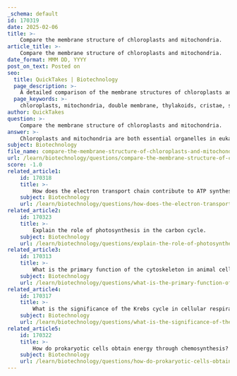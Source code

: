 ```yaml
---
_schema: default
id: 170319
date: 2025-02-06
title: >-
    Compare the membrane structure of chloroplasts and mitochondria.
article_title: >-
    Compare the membrane structure of chloroplasts and mitochondria.
date_format: MMM DD, YYYY
post_on_text: Posted on
seo:
  title: QuickTakes | Biotechnology
  page_description: >-
    A detailed comparison of the membrane structures of chloroplasts and mitochondria, highlighting their distinct roles in energy conversion within eukaryotic cells.
  page_keywords: >-
    chloroplasts, mitochondria, double membrane, thylakoids, cristae, stroma, matrix, photosynthesis, cellular respiration, energy conversion, endosymbiotic theory
author: QuickTakes
question: >-
    Compare the membrane structure of chloroplasts and mitochondria.
answer: >-
    Chloroplasts and mitochondria are both essential organelles in eukaryotic cells, involved in energy conversion, but they have distinct structures and functions.\n\n### Membrane Structure\n\n1. **Chloroplasts**:\n   - **Double Membrane**: Chloroplasts have an outer and an inner membrane, creating an intermembrane space. The inner membrane encloses a fluid-filled space called the stroma, where the Calvin cycle of photosynthesis occurs.\n   - **Thylakoid Membranes**: Within the stroma, chloroplasts contain thylakoids, which are stacked in structures known as grana. These thylakoid membranes house chlorophyll and other pigments that capture light energy for photosynthesis. The thylakoid membranes are also involved in the light-dependent reactions of photosynthesis.\n\n2. **Mitochondria**:\n   - **Double Membrane**: Similar to chloroplasts, mitochondria also have an outer and an inner membrane, creating an intermembrane space. The inner membrane is highly folded into structures called cristae, which increase the surface area for biochemical reactions.\n   - **Matrix**: The space enclosed by the inner membrane is called the mitochondrial matrix, where the Krebs cycle occurs. The inner membrane contains proteins and enzymes essential for the electron transport chain and ATP synthesis.\n\n### Summary of Functions\n- **Chloroplasts**: Primarily involved in photosynthesis, converting light energy into chemical energy stored in glucose. They are found in plant cells and some protists.\n- **Mitochondria**: Responsible for cellular respiration, converting glucose into ATP, the energy currency of the cell. Mitochondria are found in both plant and animal cells.\n\n### Similarities\n- Both organelles have a double membrane structure.\n- They contain their own DNA, which is similar to bacterial DNA, supporting the endosymbiotic theory.\n- Both are involved in energy transformation processes, albeit in different ways (photosynthesis in chloroplasts and cellular respiration in mitochondria).\n\nIn conclusion, while chloroplasts and mitochondria share some structural similarities, their specific membrane structures and functions are tailored to their roles in energy conversion within the cell.
subject: Biotechnology
file_name: compare-the-membrane-structure-of-chloroplasts-and-mitochondria.md
url: /learn/biotechnology/questions/compare-the-membrane-structure-of-chloroplasts-and-mitochondria
score: -1.0
related_article1:
    id: 170318
    title: >-
        How does the electron transport chain contribute to ATP synthesis?
    subject: Biotechnology
    url: /learn/biotechnology/questions/how-does-the-electron-transport-chain-contribute-to-atp-synthesis
related_article2:
    id: 170323
    title: >-
        Explain the role of photosynthesis in the carbon cycle.
    subject: Biotechnology
    url: /learn/biotechnology/questions/explain-the-role-of-photosynthesis-in-the-carbon-cycle
related_article3:
    id: 170313
    title: >-
        What is the primary function of the cytoskeleton in animal cells?
    subject: Biotechnology
    url: /learn/biotechnology/questions/what-is-the-primary-function-of-the-cytoskeleton-in-animal-cells
related_article4:
    id: 170317
    title: >-
        What is the significance of the Krebs cycle in cellular respiration?
    subject: Biotechnology
    url: /learn/biotechnology/questions/what-is-the-significance-of-the-krebs-cycle-in-cellular-respiration
related_article5:
    id: 170322
    title: >-
        How do prokaryotic cells obtain energy through chemosynthesis?
    subject: Biotechnology
    url: /learn/biotechnology/questions/how-do-prokaryotic-cells-obtain-energy-through-chemosynthesis
---
```


&nbsp;